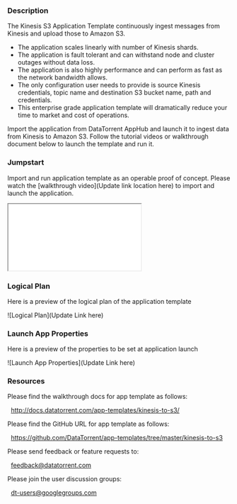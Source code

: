 ### Description
The Kinesis S3 Application Template continuously ingest messages from Kinesis and upload those to Amazon S3.
- The application scales linearly with number of Kinesis shards.
- The application is fault tolerant and can withstand node and cluster outages without data loss.
- The application is also highly performance and can perform as fast as the network bandwidth allows.
- The only configuration user needs to provide is source Kinesis credentials, topic name and destination S3 bucket name, path and credentials.
- This enterprise grade application template will dramatically reduce your time to market and cost of operations.

Import the application from DataTorrent AppHub and launch it to ingest data from Kinesis to Amazon S3. Follow the tutorial videos or walkthrough document below to launch the template and run it.

### Jumpstart
Import and run application template as an operable proof of concept. Please watch the [walkthrough video](Update link location here) to import and launch the application.

<iframe src="Update link location here" allowfullscreen="allowfullscreen" class="video" id="basicVideo" ga-track="basicVideo"></iframe>

### Logical Plan

Here is a preview of the logical plan of the application template

![Logical Plan](Update Link here)

### Launch App Properties

Here is a preview of the properties to be set at application launch

![Launch App Properties](Update Link here)

### Resources

Please find the walkthrough docs for app template as follows:

&nbsp; <a href="http://docs.datatorrent.com/app-templates/kinesis-to-s3/"  class="docs" id="docs" ga-track="docs" target="_blank">http://docs.datatorrent.com/app-templates/kinesis-to-s3/</a>

Please find the GitHub URL for app template as follows:

&nbsp; <a href="https://github.com/DataTorrent/app-templates/tree/master/kinesis-to-s3"  class="github" id="github" ga-track="github" target="_blank">https://github.com/DataTorrent/app-templates/tree/master/kinesis-to-s3</a>

Please send feedback or feature requests to:

&nbsp; <a href="mailto:feedback@datatorrent.com"  class="feedback" id="feedback" ga-track="feedback">feedback@datatorrent.com</a>

Please join the user discussion groups:

&nbsp; <a href="mailto:dt-users@googlegroups.com"  class="maillist" id="maillist" ga-track="maillist">dt-users@googlegroups.com</a>
